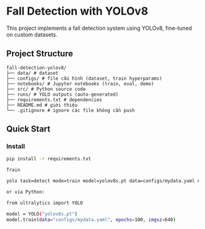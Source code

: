 # Fall Detection with YOLOv8

This project implements a fall detection system using YOLOv8, fine-tuned on custom datasets.

## Project Structure
```
fall-detection-yolov8/
├── data/ # dataset 
├── configs/ # file cấu hình (dataset, train hyperparams)
├── notebooks/ # Jupyter notebooks (train, eval, demo)
├── src/ # Python source code
├── runs/ # YOLO outputs (auto-generated)
├── requirements.txt # dependencies
├── README.md # giới thiệu
└── .gitignore # ignore các file không cần push
```
## Quick Start

### Install
```bash
pip install -r requirements.txt

Train

yolo task=detect mode=train model=yolov8s.pt data=configs/mydata.yaml epochs=100 imgsz=640

or via Python:

from ultralytics import YOLO

model = YOLO("yolov8s.pt")
model.train(data="configs/mydata.yaml", epochs=100, imgsz=640)